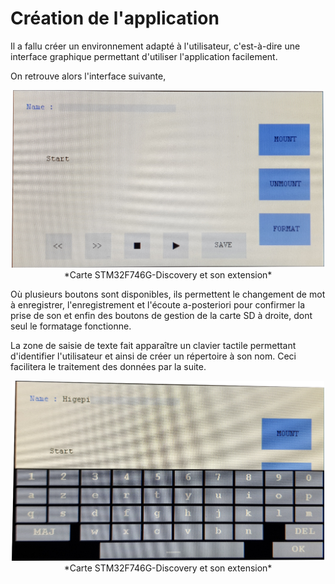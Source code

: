 # Création de l'application

Il a fallu créer un environnement adapté à l'utilisateur, c'est-à-dire une interface graphique permettant d'utiliser l'application facilement.

On retrouve alors l'interface suivante,
<center><img src="img/app/GUI.png" alt="GUI" width="500"/></center>
<center>*Carte STM32F746G-Discovery et son extension*</center>

Où plusieurs boutons sont disponibles, ils permettent le changement de mot à enregistrer, l'enregistrement et l'écoute a-posteriori pour confirmer la prise de son et enfin des boutons de gestion de la carte SD à droite, dont seul le formatage fonctionne.

La zone de saisie de texte fait apparaître un clavier tactile permettant d'identifier l'utilisateur et ainsi de créer un répertoire à son nom. Ceci facilitera le traitement des données par la suite.
<center><img src="img/app/Keyboard.png" alt="Saisie de texte" width="500"/></center>
<center>*Carte STM32F746G-Discovery et son extension*</center>